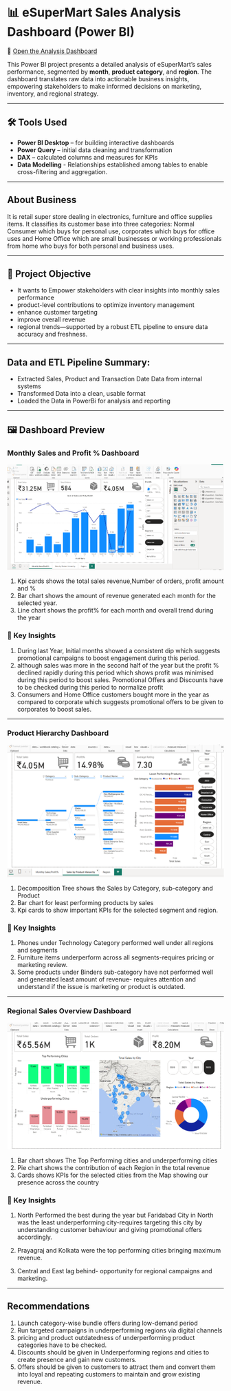 # 📊 eSuperMart Sales Analysis Dashboard (Power BI)

🔗 [Open the Analysis Dashboard](https://github.com/Deepanshu985/ESupermart_Sales_Analysis_Dashboard/blob/8406f916421fd2d0637ebcf195aaa26941aaccc3/esupermart_sales_data_analysis.pbix)

This Power BI project presents a detailed analysis of eSuperMart’s sales performance, segmented by **month**, **product category**, and **region**. The dashboard translates raw data into actionable business insights, empowering stakeholders to make informed decisions on marketing, inventory, and regional strategy.

---
## 🛠️ Tools Used
- **Power BI Desktop** – for building interactive dashboards  
- **Power Query** – initial data cleaning and transformation  
- **DAX** – calculated columns and measures for KPIs
- **Data Modelling** - Relationships established among tables to enable cross-filtering and aggregation.

---
## About Business
It is retail super store dealing in electronics, furniture and office supplies items.
It classifies its customer base into three categories: Normal Consumer which buys for personal use, corporates which buys for office uses and Home Office which are small businesses or working professionals from home who buys for both personal and business uses.

--- 
## 🎯 Project Objective
- It wants to Empower stakeholders with clear insights into monthly sales performance
- product-level contributions to optimize inventory management
- enhance customer targeting
- improve overall revenue
- regional trends—supported by a robust ETL pipeline to ensure data accuracy and freshness.

---
## Data and ETL Pipeline Summary:
- Extracted Sales, Product and Transaction Date Data from internal systems
- Transformed Data into a clean, usable format
- Loaded the Data in PowerBi for analysis and reporting

---
## 🖼️ Dashboard Preview

### Monthly Sales and Profit % Dashboard

![Month-wise Sales](https://github.com/Deepanshu985/ESupermart_Sales_Analysis_Dashboard/blob/64f34c17a14110b34b0e938835b53954d6dba07c/output/visuals/Analysis%20month%20%26%20yearly%20%20wise.png)

1. Kpi cards shows the total sales revenue,Number of orders, profit amount and %
2. Bar chart shows the amount of revenue generated each month for the selected year.
3. Line chart shows the profit% for each month and overall trend during the year

### 🧠 Key Insights

1. During last Year, Initial months showed a consistent dip which suggests promotional campaigns to boost engagement during this period.
2. although sales was more in the second half of the year but the profit % declined rapidly during this period which shows profit was minimised during this period to boost sales. Promotional Offers and Discounts have to be checked during this period to normalize profit
3. Consumers and Home Office customers bought more in the year as compared to corporate which suggests promotional offers to be given to corporates to boost sales.

---
### Product Hierarchy Dashboard

![Product-wise Sales](https://github.com/Deepanshu985/ESupermart_Sales_Analysis_Dashboard/blob/64f34c17a14110b34b0e938835b53954d6dba07c/output/visuals/Analysis%20Product%20wise.png)

1. Decomposition Tree shows the Sales by Category, sub-category and Product
2. Bar chart for least performing products by sales
3. Kpi cards to show important KPIs for the selected segment and region.

### 🧠 Key Insights

1. Phones under Technology Category performed well under all regions and segments 
2. Furniture items underperform across all segments-requires pricing or marketing review.
3. Some products under Binders sub-category have not performed well and generated least amount of revenue- requires attention and understand if the issue is marketing or product is outdated.

---
### Regional Sales Overview Dashboard

![Region-wise Sales](https://github.com/Deepanshu985/ESupermart_Sales_Analysis_Dashboard/blob/64f34c17a14110b34b0e938835b53954d6dba07c/output/visuals/Analysis%20Region%20wise.png)

1. Bar chart shows The Top Performing cities and underperforming cities
2. Pie chart shows the contribution of each Region in the total revenue
3. Cards shows KPIs for the selected cities from the Map showing our presence across the country

### 🧠 Key Insights

1. North Performed the best during the year but Faridabad City in North was the least underperforming city-requires targeting this city by understanding customer behaviour and giving promotional offers accordingly.

2. Prayagraj and Kolkata were the top performing cities bringing maximum revenue.

3. Central and East lag behind- opportunity for regional campaigns and marketing.

---
## Recommendations

1. Launch category-wise bundle offers during low-demand period
2. Run targeted campaigns in underperforming regions via digital channels
3. pricing and product outdatedness of underperforming product categories have to be checked.
4. Discounts should be given in Underperforming regions and cities to create presence and gain new customers.
5. Offers should be given to customers to attract them and convert them into loyal and repeating customers to maintain and grow existing revenue.



